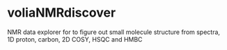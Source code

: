 # voliaNMRdiscover
NMR data explorer for to figure out small molecule structure from spectra, 1D proton, carbon, 2D COSY, HSQC and HMBC
